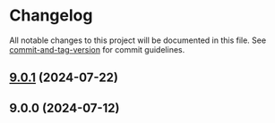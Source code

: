 # Changelog

All notable changes to this project will be documented in this file. See [commit-and-tag-version](https://github.com/absolute-version/commit-and-tag-version) for commit guidelines.

## [9.0.1](https://github.com/haxtheweb/psucdn/compare/v9.0.0...v9.0.1) (2024-07-22)

## 9.0.0 (2024-07-12)
